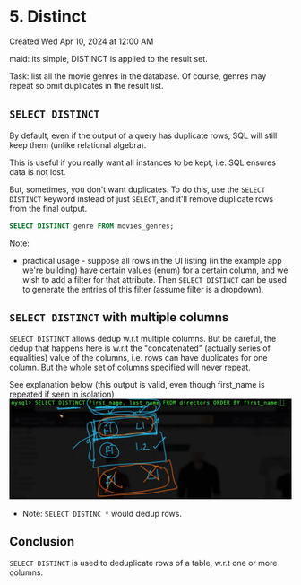 # 5. Distinct
Created Wed Apr 10, 2024 at 12:00 AM

maid: its simple, DISTINCT is applied to the result set.

Task: list all the movie genres in the database. Of course, genres may repeat so omit duplicates in the result list.

## `SELECT DISTINCT`
By default, even if the output of a query has duplicate rows, SQL will still keep them (unlike relational algebra).

This is useful if you really want all instances to be kept, i.e. SQL ensures data is not lost.

But, sometimes, you don't want duplicates. To do this, use the `SELECT DISTINCT` keyword instead of just `SELECT`, and it'll remove duplicate rows from the final output.

```sql
SELECT DISTINCT genre FROM movies_genres;
```

Note:
- practical usage - suppose all rows in the UI listing (in the example app we're building) have certain values (enum) for a certain column, and we wish to add a filter for that attribute. Then `SELECT DISTINCT` can be used to generate the entries of this filter (assume filter is a dropdown).

## `SELECT DISTINCT` with multiple columns
`SELECT DISTINCT` allows dedup w.r.t multiple columns. But be careful, the dedup that happens here is w.r.t the "concatenated" (actually series of equalities) value of the columns, i.e. rows can have duplicates for one column. But the whole set of columns specified will never repeat.

See explanation below (this output is valid, even though first_name is repeated if seen in isolation)
![](../../../../assets/5-SELECT-DISTINCT-image-1-90a59cee.png)

- Note: `SELECT DISTINC *` would dedup rows.
## Conclusion
`SELECT DISTINCT` is used to deduplicate rows of a table, w.r.t one or more columns.